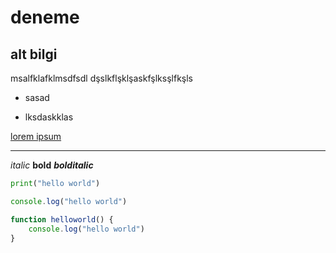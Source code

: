 # deneme

## alt bilgi
msalfklafklmsdfsdl
dşslkflşklşaskfşlksşlfkşls

* sasad
- lksdaskklas

[lorem ipsum](http://google.com)


---

*italic* **bold** ***bolditalic***

```python
print("hello world")
```

```javascript
console.log("hello world")

function helloworld() {
    console.log("hello world")
}
```